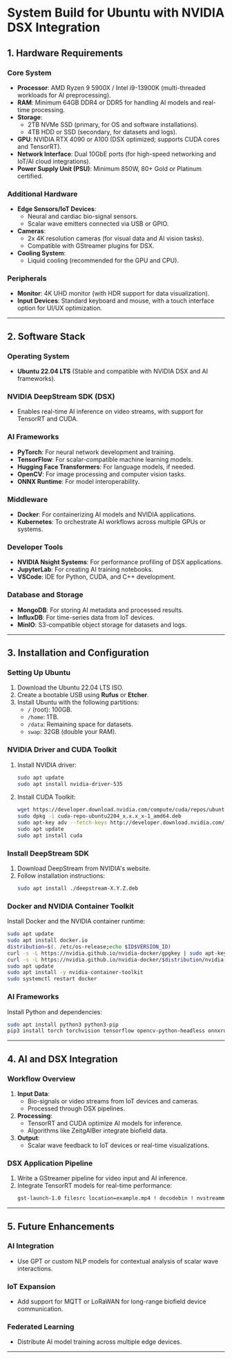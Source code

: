 # **System Build for Ubuntu with NVIDIA DSX Integration**

## **1. Hardware Requirements**

### **Core System**
- **Processor**: AMD Ryzen 9 5900X / Intel i9-13900K (multi-threaded workloads for AI preprocessing).
- **RAM**: Minimum 64GB DDR4 or DDR5 for handling AI models and real-time processing.
- **Storage**: 
  - 2TB NVMe SSD (primary, for OS and software installations).
  - 4TB HDD or SSD (secondary, for datasets and logs).
- **GPU**: NVIDIA RTX 4090 or A100 (DSX optimized; supports CUDA cores and TensorRT).
- **Network Interface**: Dual 10GbE ports (for high-speed networking and IoT/AI cloud integrations).
- **Power Supply Unit (PSU)**: Minimum 850W, 80+ Gold or Platinum certified.

### **Additional Hardware**
- **Edge Sensors/IoT Devices**:
  - Neural and cardiac bio-signal sensors.
  - Scalar wave emitters connected via USB or GPIO.
- **Cameras**:
  - 2x 4K resolution cameras (for visual data and AI vision tasks).
  - Compatible with GStreamer plugins for DSX.
- **Cooling System**:
  - Liquid cooling (recommended for the GPU and CPU).

### **Peripherals**
- **Monitor**: 4K UHD monitor (with HDR support for data visualization).
- **Input Devices**: Standard keyboard and mouse, with a touch interface option for UI/UX optimization.

---

## **2. Software Stack**

### **Operating System**
- **Ubuntu 22.04 LTS** (Stable and compatible with NVIDIA DSX and AI frameworks).

### **NVIDIA DeepStream SDK (DSX)**
- Enables real-time AI inference on video streams, with support for TensorRT and CUDA.

### **AI Frameworks**
- **PyTorch**: For neural network development and training.
- **TensorFlow**: For scalar-compatible machine learning models.
- **Hugging Face Transformers**: For language models, if needed.
- **OpenCV**: For image processing and computer vision tasks.
- **ONNX Runtime**: For model interoperability.

### **Middleware**
- **Docker**: For containerizing AI models and NVIDIA applications.
- **Kubernetes**: To orchestrate AI workflows across multiple GPUs or systems.

### **Developer Tools**
- **NVIDIA Nsight Systems**: For performance profiling of DSX applications.
- **JupyterLab**: For creating AI training notebooks.
- **VSCode**: IDE for Python, CUDA, and C++ development.

### **Database and Storage**
- **MongoDB**: For storing AI metadata and processed results.
- **InfluxDB**: For time-series data from IoT devices.
- **MinIO**: S3-compatible object storage for datasets and logs.

---

## **3. Installation and Configuration**

### **Setting Up Ubuntu**
1. Download the Ubuntu 22.04 LTS ISO.
2. Create a bootable USB using **Rufus** or **Etcher**.
3. Install Ubuntu with the following partitions:
   - `/` (root): 100GB.
   - `/home`: 1TB.
   - `/data`: Remaining space for datasets.
   - `swap`: 32GB (double your RAM).

### **NVIDIA Driver and CUDA Toolkit**
1. Install NVIDIA driver:
   ```bash
   sudo apt update
   sudo apt install nvidia-driver-535
   ```
2. Install CUDA Toolkit:
   ```bash
   wget https://developer.download.nvidia.com/compute/cuda/repos/ubuntu2204/x86_64/cuda-repo-ubuntu2204_x.x.x_x-1_amd64.deb
   sudo dpkg -i cuda-repo-ubuntu2204_x.x.x_x-1_amd64.deb
   sudo apt-key adv --fetch-keys http://developer.download.nvidia.com/compute/cuda/repos/ubuntu2204/x86_64/7fa2af80.pub
   sudo apt update
   sudo apt install cuda
   ```

### **Install DeepStream SDK**
1. Download DeepStream from NVIDIA's website.
2. Follow installation instructions:
   ```bash
   sudo apt install ./deepstream-X.Y.Z.deb
   ```

### **Docker and NVIDIA Container Toolkit**
Install Docker and the NVIDIA container runtime:
```bash
sudo apt update
sudo apt install docker.io
distribution=$(. /etc/os-release;echo $ID$VERSION_ID)
curl -s -L https://nvidia.github.io/nvidia-docker/gpgkey | sudo apt-key add -
curl -s -L https://nvidia.github.io/nvidia-docker/$distribution/nvidia-docker.list | sudo tee /etc/apt/sources.list.d/nvidia-docker.list
sudo apt update
sudo apt install -y nvidia-container-toolkit
sudo systemctl restart docker
```

### **AI Frameworks**
Install Python and dependencies:
```bash
sudo apt install python3 python3-pip
pip3 install torch torchvision tensorflow opencv-python-headless onnxruntime
```

---

## **4. AI and DSX Integration**

### **Workflow Overview**
1. **Input Data**:
   - Bio-signals or video streams from IoT devices and cameras.
   - Processed through DSX pipelines.
2. **Processing**:
   - TensorRT and CUDA optimize AI models for inference.
   - Algorithms like ZeitgAIBer integrate biofield data.
3. **Output**:
   - Scalar wave feedback to IoT devices or real-time visualizations.

### **DSX Application Pipeline**
1. Write a GStreamer pipeline for video input and AI inference.
2. Integrate TensorRT models for real-time performance:
   ```bash
   gst-launch-1.0 filesrc location=example.mp4 ! decodebin ! nvstreammux ! nvinfer config-file-path=config.txt ! nvvideoconvert ! fakesink
   ```

---

## **5. Future Enhancements**

### **AI Integration**
- Use GPT or custom NLP models for contextual analysis of scalar wave interactions.

### **IoT Expansion**
- Add support for MQTT or LoRaWAN for long-range biofield device communication.

### **Federated Learning**
- Distribute AI model training across multiple edge devices.

---
